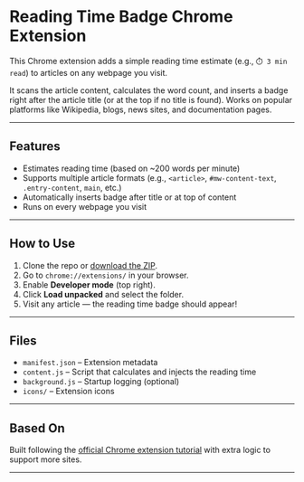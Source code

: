 # Reading Time Badge Chrome Extension

This Chrome extension adds a simple reading time estimate (e.g., `⏱️ 3 min read`) to articles on any webpage you visit.

It scans the article content, calculates the word count, and inserts a badge right after the article title (or at the top if no title is found). Works on popular platforms like Wikipedia, blogs, news sites, and documentation pages.

---

## Features

- Estimates reading time (based on ~200 words per minute)
- Supports multiple article formats (e.g., `<article>`, `#mw-content-text`, `.entry-content`, `main`, etc.)
- Automatically inserts badge after title or at top of content
- Runs on every webpage you visit

---

## How to Use

1. Clone the repo or [download the ZIP](https://github.com/YOUR_USERNAME/reading-time-badge-chrome-extension).
2. Go to `chrome://extensions/` in your browser.
3. Enable **Developer mode** (top right).
4. Click **Load unpacked** and select the folder.
5. Visit any article — the reading time badge should appear!

---

## Files

- `manifest.json` – Extension metadata
- `content.js` – Script that calculates and injects the reading time
- `background.js` – Startup logging (optional)
- `icons/` – Extension icons

---

## Based On

Built following the [official Chrome extension tutorial](https://developer.chrome.com/docs/extensions/get-started/tutorial/scripts-on-every-tab) with extra logic to support more sites.

---
